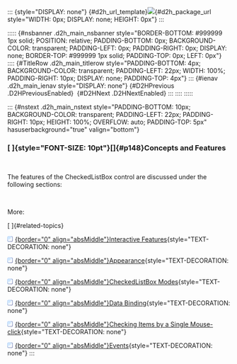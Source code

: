 ::: {style="DISPLAY: none"}
[](ms-xhelp:///?Id=d2h_url_template){#d2h_url_template}![](!package_url!){#d2h_package_url style="WIDTH: 0px; DISPLAY: none; HEIGHT: 0px"}
:::

::::: {#nsbanner .d2h_main_nsbanner style="BORDER-BOTTOM: #999999 1px solid; POSITION: relative; PADDING-BOTTOM: 0px; BACKGROUND-COLOR: transparent; PADDING-LEFT: 0px; PADDING-RIGHT: 0px; DISPLAY: none; BORDER-TOP: #999999 1px solid; PADDING-TOP: 0px; LEFT: 0px"}
:::: {#TitleRow .d2h_main_titlerow style="PADDING-BOTTOM: 4px; BACKGROUND-COLOR: transparent; PADDING-LEFT: 22px; WIDTH: 100%; PADDING-RIGHT: 10px; DISPLAY: none; PADDING-TOP: 4px"}
::: {#ienav .d2h_main_ienav style="DISPLAY: none"}
[](ms-xhelp:///?Id=e9c68376-bc70-4c0c-a7b1-6eed03eed6c1){#D2HPrevious .D2HPreviousEnabled}  [](ms-xhelp:///?Id=cd3fa038-fe7e-442e-9ccb-62a159bce575){#D2HNext .D2HNextEnabled}
:::
::::
:::::

::: {#nstext .d2h_main_nstext style="PADDING-BOTTOM: 10px; BACKGROUND-COLOR: transparent; PADDING-LEFT: 22px; PADDING-RIGHT: 10px; HEIGHT: 100%; OVERFLOW: auto; PADDING-TOP: 5px" hasuserbackground="true" valign="bottom"}
### [ ]{style="FONT-SIZE: 10pt"}[]{#p148}Concepts and Features

 

The features of the CheckedListBox control are discussed under the following sections:

 

More:

[ ]{#related-topics}

[![](../button.gif){border="0" align="absMiddle"}Interactive Features](ms-xhelp:///?Id=4d259e89-abcf-46fe-9280-d5b1fa93fd3c){style="TEXT-DECORATION: none"}

[![](../button.gif){border="0" align="absMiddle"}Appearance](ms-xhelp:///?Id=db3945dc-2fa1-43ee-be15-49be514f22c5){style="TEXT-DECORATION: none"}

[![](../button.gif){border="0" align="absMiddle"}CheckedListBox Modes](ms-xhelp:///?Id=041568f5-4bfa-4755-8f9c-fb0acf356cae){style="TEXT-DECORATION: none"}

[![](../button.gif){border="0" align="absMiddle"}Data Binding](ms-xhelp:///?Id=b4ea3e3c-dc51-4f56-adad-fe7b8ce43588){style="TEXT-DECORATION: none"}

[![](../button.gif){border="0" align="absMiddle"}Checking Items by a Single Mouse-click](ms-xhelp:///?Id=b2ad05aa-9236-4ed4-b4f3-21fedc3a2d76){style="TEXT-DECORATION: none"}

[![](../button.gif){border="0" align="absMiddle"}Events](ms-xhelp:///?Id=c63d67f0-be87-4976-a500-4cfb2b9928e9){style="TEXT-DECORATION: none"}
:::
